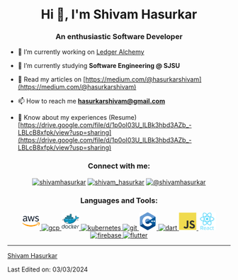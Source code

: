 <h1 align="center">Hi 👋, I'm Shivam Hasurkar </h1>
<h3 align="center">An enthusiastic Software Developer</h3>

- 🔭 I’m currently working on [Ledger Alchemy](https://github.com/Fullstack-Alchemists-SJSU/ledger-alchemy-ui)

- 🌱 I’m currently studying **Software Engineering @ SJSU**

- 📝 Read my articles on [https://medium.com/@hasurkarshivam](https://medium.com/@hasurkarshivam)

- 📫 How to reach me **hasurkarshivam@gmail.com**

- 📄 Know about my experiences (Resume) [https://drive.google.com/file/d/1p0oI03U_ILBk3hbd3AZb_-LBLcB8xfpk/view?usp=sharing](https://drive.google.com/file/d/1p0oI03U_ILBk3hbd3AZb_-LBLcB8xfpk/view?usp=sharing)

<h3 align="center">Connect with me:</h3>
<div align="center">
<a href="https://linkedin.com/in/shivamhasurkar" target="blank"><img align="center" src="https://raw.githubusercontent.com/rahuldkjain/github-profile-readme-generator/master/src/images/icons/Social/linked-in-alt.svg" alt="shivamhasurkar" height="30" width="40" /></a>
<a href="https://instagram.com/shivam_hasurkar" target="blank"><img align="center" src="https://raw.githubusercontent.com/rahuldkjain/github-profile-readme-generator/master/src/images/icons/Social/instagram.svg" alt="shivam_hasurkar" height="30" width="40" /></a>
<a href="https://medium.com/@shivamhasurkar" target="blank"><img align="center" src="https://raw.githubusercontent.com/rahuldkjain/github-profile-readme-generator/master/src/images/icons/Social/medium.svg" alt="@shivamhasurkar" height="30" width="40" /></a>
</div>

<h3 align="center">Languages and Tools:</h3>

<p align="center">
    <a href="https://aws.amazon.com" target="_blank" rel="noreferrer">
        <img src="https://raw.githubusercontent.com/devicons/devicon/master/icons/amazonwebservices/amazonwebservices-original-wordmark.svg" alt="aws" width="40" height="40"/>
    </a>
    <a href="https://cloud.google.com" target="_blank" rel="noreferrer">
        <img src="https://www.vectorlogo.zone/logos/google_cloud/google_cloud-icon.svg" alt="gcp" width="40" height="40"/>
    </a>
    <a href="https://www.docker.com/" target="_blank" rel="noreferrer">
        <img src="https://raw.githubusercontent.com/devicons/devicon/master/icons/docker/docker-original-wordmark.svg" alt="docker" width="40" height="40"/>
    </a>
    <a href="https://kubernetes.io" target="_blank" rel="noreferrer">
        <img src="https://www.vectorlogo.zone/logos/kubernetes/kubernetes-icon.svg" alt="kubernetes" width="40" height="40"/>
    </a>
    <a href="https://git-scm.com/" target="_blank" rel="noreferrer">
        <img src="https://www.vectorlogo.zone/logos/git-scm/git-scm-icon.svg" alt="git" width="40" height="40"/>
    </a>
    <a href="https://www.w3schools.com/cpp/" target="_blank" rel="noreferrer">
        <img src="https://raw.githubusercontent.com/devicons/devicon/master/icons/cplusplus/cplusplus-original.svg" alt="cplusplus" width="40" height="40"/>
    </a>
    <a href="https://dart.dev" target="_blank" rel="noreferrer">
        <img src="https://www.vectorlogo.zone/logos/dartlang/dartlang-icon.svg" alt="dart" width="40" height="40"/>
    </a>
    <a href="https://developer.mozilla.org/en-US/docs/Web/JavaScript" target="_blank" rel="noreferrer">
        <img src="https://raw.githubusercontent.com/devicons/devicon/master/icons/javascript/javascript-original.svg" alt="javascript" width="40" height="40"/>
    </a>
    <a href="https://reactjs.org/" target="_blank" rel="noreferrer">
        <img src="https://raw.githubusercontent.com/devicons/devicon/master/icons/react/react-original-wordmark.svg" alt="react" width="40" height="40"/>
    </a>
    <a href="https://firebase.google.com/" target="_blank" rel="noreferrer">
        <img src="https://www.vectorlogo.zone/logos/firebase/firebase-icon.svg" alt="firebase" width="40" height="40"/>
    </a>
    <a href="https://flutter.dev" target="_blank" rel="noreferrer">
        <img src="https://www.vectorlogo.zone/logos/flutterio/flutterio-icon.svg" alt="flutter" width="40" height="40"/>
    </a>
</p>

------

[Shivam Hasurkar](https://github.com/ShivamHasurkar)

Last Edited on: 03/03/2024
